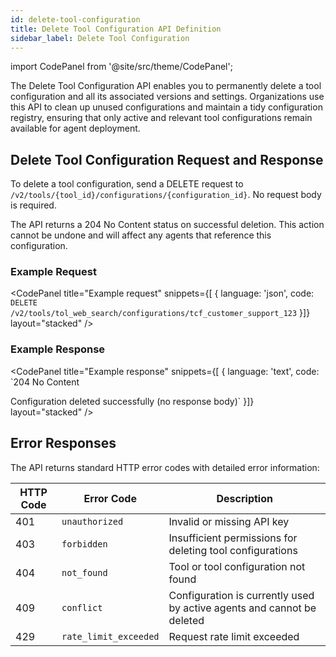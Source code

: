 ```yaml
---
id: delete-tool-configuration
title: Delete Tool Configuration API Definition
sidebar_label: Delete Tool Configuration
---
```


import CodePanel from '@site/src/theme/CodePanel';

The Delete Tool Configuration API enables you to permanently delete a tool configuration and all its associated versions and settings. Organizations use this API to clean up unused configurations and maintain a tidy configuration registry, ensuring that only active and relevant tool configurations remain available for agent deployment.

## Delete Tool Configuration Request and Response

To delete a tool configuration, send a DELETE request to `/v2/tools/{tool_id}/configurations/{configuration_id}`. No request body is required.

The API returns a 204 No Content status on successful deletion. This action cannot be undone and will affect any agents that reference this configuration.

### Example Request

<CodePanel
  title="Example request"
  snippets={[
    {
      language: 'json',
      code: `DELETE /v2/tools/tol_web_search/configurations/tcf_customer_support_123`
    }]}
  layout="stacked"
/>

### Example Response

<CodePanel
  title="Example response"
  snippets={[
    {
      language: 'text',
      code: `204 No Content

Configuration deleted successfully (no response body)`
    }]}
  layout="stacked"
/>

## Error Responses

The API returns standard HTTP error codes with detailed error information:

| HTTP Code | Error Code | Description |
|-----------|------------|-------------|
| 401 | `unauthorized` | Invalid or missing API key |
| 403 | `forbidden` | Insufficient permissions for deleting tool configurations |
| 404 | `not_found` | Tool or tool configuration not found |
| 409 | `conflict` | Configuration is currently used by active agents and cannot be deleted |
| 429 | `rate_limit_exceeded` | Request rate limit exceeded |